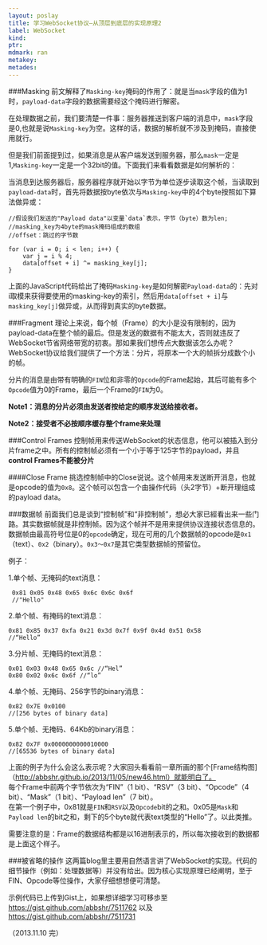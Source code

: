 ```yaml
---
layout: poslay
title: 学习WebSocket协议—从顶层到底层的实现原理2
label: WebSocket
kind:
ptr:
mdmark: ran
metakey:
metades:
---
```


###Masking
前文解释了`Masking-key`掩码的作用了：就是当`mask`字段的值为1时，`payload-data`字段的数据需要经这个掩码进行解密。

在处理数据之前，我们要清楚一件事：服务器推送到客户端的消息中，`mask`字段是0,也就是说`Masking-key`为空。这样的话，数据的解析就不涉及到掩码，直接使用就行。

但是我们前面提到过，如果消息是从客户端发送到服务器，那么`mask`一定是1,`Masking-key`一定是一个32bit的值。下面我们来看看数据是如何解析的：

当消息到达服务器后，服务器程序就开始以字节为单位逐步读取这个帧，当读取到`payload-data`时，首先将数据按byte依次与`Masking-key`中的4个byte按照如下算法做异或：

	//假设我们发送的"Payload data"以变量`data`表示，字节（byte）数为len;
	//masking_key为4byte的mask掩码组成的数组
    //offset：跳过的字节数
    
    for (var i = 0; i < len; i++) {
    	var j = i % 4;
        data[offset + i] ^= masking_key[j];
    }

上面的JavaScript代码给出了掩码`Masking-key`是如何解密`Payload-data`的：先对i取模来获得要使用的masking-key的索引，然后用`data[offset + i]`与`masking_key[j]`做异或，从而得到真实的byte数据。

###Fragment
理论上来说，每个帧（Frame）的大小是没有限制的，因为payload-data在整个帧的最后。但是发送的数据有不能太大，否则就违反了WebSocket节省网络带宽的初衷。那如果我们想传点大数据该怎么办呢？WebSocket协议给我们提供了一个方法：分片，将原本一个大的帧拆分成数个小的帧。

分片的消息是由带有明确的`FIN`位和非零的`Opcode`的Frame起始，其后可能有多个`Opcode`值为0的Frame，最后一个Frame的`FIN`为0。

__Note1：消息的分片必须由发送者**按给定的顺序**发送给接收者。__

__Note2：接受者不必按顺序缓存整个frame来处理__

###Control Frames
控制帧用来传送WebSocket的状态信息，他可以被插入到分片frame之中。所有的控制帧必须有一个小于等于125字节的payload，并且**control Frames不能被分片**

####Close Frame
挑选控制帧中的Close说说。这个帧用来发送断开消息，也就是opcode的值为`0x8`。这个帧可以包含一个由操作代码（头2字节）+断开理组成的payload data。

###数据帧
前面我们总是谈到“控制帧”和“非控制帧”，想必大家已經看出来一些门路。其实数据帧就是非控制帧。因为这个帧并不是用来提供协议连接状态信息的。数据帧由最高符号位是0的`opcode`确定，现在可用的几个数据帧的opcode是`0x1`（text）、`0x2`（binary）。`0x3～0x7`是其它类型数据帧的预留位。

例子：

1.单个帧、无掩码的text消息：

	 0x81 0x05 0x48 0x65 0x6c 0x6c 0x6f
     //"Hello"

2.单个帧、有掩码的text消息：

	0x81 0x85 0x37 0xfa 0x21 0x3d 0x7f 0x9f 0x4d 0x51 0x58
    //“Hello”
    
3.分片帧、无掩码的text消息：

	0x01 0x03 0x48 0x65 0x6c //“Hel”
    0x80 0x02 0x6c 0x6f //“lo”
    
4.单个帧、无掩码、256字节的binary消息：

	0x82 0x7E 0x0100
    //[256 bytes of binary data]
    
5.单个帧、无掩码、64Kb的binary消息：

	0x82 0x7F 0x0000000000010000
    //[65536 bytes of binary data]

上面的例子为什么会这么表示呢？大家回头看看前一章所画的那个[Frame结构图]（http://abbshr.github.io/2013/11/05/new46.html）就能明白了。  
每个Frame中前两个字节依次为“FIN”（1 bit）、“RSV”（3 bit）、“Opcode”（4 bit）、“Mask”（1 bit）、“Payload len”（7 bit）。  
在第一个例子中，0x81就是`FIN`和`RSV`以及`Opcode`bit的之和。0x05是`Mask`和`Payload len`的bit之和，剩下的5个byte就代表text类型的“Hello”了。以此类推。

需要注意的是：Frame的数据结构都是以16进制表示的，所以每次接收到的数据都是上面这个样子。

###被省略的操作
这两篇blog里主要用自然语言讲了WebSocket的实现。代码的细节操作（例如：处理数据等）并没有给出。因为核心实现原理已经阐明，至于FIN、Opcode等位操作，大家仔细想想便可清楚。

示例代码已上传到Gist上，如果想详细学习可移歩至  
https://gist.github.com/abbshr/7511762
以及
https://gist.github.com/abbshr/7511731

（2013.11.10 完）